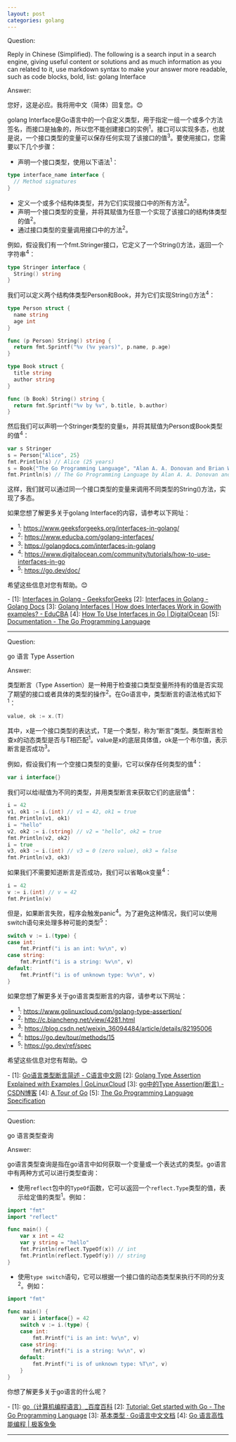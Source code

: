 ```yaml
---
layout: post
categories: golang
---
```

Question:

Reply in Chinese (Simplified).
The following is a search input in a search engine, giving useful content or solutions and as much information as you can related to it, use markdown syntax to make your answer more readable, such as code blocks, bold, list:
golang Interface

Answer:

您好，这是必应。我将用中文（简体）回复您。😊

golang Interface是Go语言中的一个自定义类型，用于指定一组一个或多个方法签名，而接口是抽象的，所以您不能创建接口的实例<sup>1</sup>。接口可以实现多态，也就是说，一个接口类型的变量可以保存任何实现了该接口的值<sup>3</sup>。要使用接口，您需要以下几个步骤：

- 声明一个接口类型，使用以下语法<sup>1</sup>：

```go
type interface_name interface {
  // Method signatures
}
```

- 定义一个或多个结构体类型，并为它们实现接口中的所有方法<sup>2</sup>。
- 声明一个接口类型的变量，并将其赋值为任意一个实现了该接口的结构体类型的值<sup>2</sup>。
- 通过接口类型的变量调用接口中的方法<sup>2</sup>。

例如，假设我们有一个fmt.Stringer接口，它定义了一个String()方法，返回一个字符串<sup>4</sup>：

```go
type Stringer interface {
  String() string
}
```

我们可以定义两个结构体类型Person和Book，并为它们实现String()方法<sup>4</sup>：

```go
type Person struct {
  name string
  age int
}

func (p Person) String() string {
  return fmt.Sprintf("%v (%v years)", p.name, p.age)
}

type Book struct {
  title string
  author string
}

func (b Book) String() string {
  return fmt.Sprintf("%v by %v", b.title, b.author)
}
```

然后我们可以声明一个Stringer类型的变量s，并将其赋值为Person或Book类型的值<sup>4</sup>：

```go
var s Stringer
s = Person{"Alice", 25}
fmt.Println(s) // Alice (25 years)
s = Book{"The Go Programming Language", "Alan A. A. Donovan and Brian W. Kernighan"}
fmt.Println(s) // The Go Programming Language by Alan A. A. Donovan and Brian W. Kernighan
```

这样，我们就可以通过同一个接口类型的变量来调用不同类型的String()方法，实现了多态。

如果您想了解更多关于golang Interface的内容，请参考以下网址：

- <sup>1</sup>: https://www.geeksforgeeks.org/interfaces-in-golang/
- <sup>2</sup>: https://www.educba.com/golang-interfaces/
- <sup>3</sup>: https://golangdocs.com/interfaces-in-golang
- <sup>4</sup>: https://www.digitalocean.com/community/tutorials/how-to-use-interfaces-in-go
- <sup>5</sup>: https://go.dev/doc/

希望这些信息对您有帮助。😊

\-
\[1]: [Interfaces in Golang - GeeksforGeeks](https://www.geeksforgeeks.org/interfaces-in-golang/)
\[2]: [Interfaces in Golang - Golang Docs](https://golangdocs.com/interfaces-in-golang)
\[3]: [Golang Interfaces | How does Interfaces Work in Gowith examples? - EduCBA](https://www.educba.com/golang-interfaces/)
\[4]: [How To Use Interfaces in Go | DigitalOcean](https://www.digitalocean.com/community/tutorials/how-to-use-interfaces-in-go)
\[5]: [Documentation - The Go Programming Language](https://go.dev/doc/)

<hr/>

Question:

go 语言 Type Assertion

Answer:

类型断言（Type Assertion）是一种用于检查接口类型变量所持有的值是否实现了期望的接口或者具体的类型的操作<sup>2</sup>。在Go语言中，类型断言的语法格式如下<sup>1</sup>：

```go
value, ok := x.(T)
```

其中，x是一个接口类型的表达式，T是一个类型，称为“断言”类型。类型断言检查x的动态类型是否与T相匹配<sup>1</sup>。value是x的底层具体值，ok是一个布尔值，表示断言是否成功<sup>3</sup>。

例如，假设我们有一个空接口类型的变量i，它可以保存任何类型的值<sup>4</sup>：

```go
var i interface{}
```

我们可以给i赋值为不同的类型，并用类型断言来获取它们的底层值<sup>4</sup>：

```go
i = 42
v1, ok1 := i.(int) // v1 = 42, ok1 = true
fmt.Println(v1, ok1)
i = "hello"
v2, ok2 := i.(string) // v2 = "hello", ok2 = true
fmt.Println(v2, ok2)
i = true
v3, ok3 := i.(int) // v3 = 0 (zero value), ok3 = false
fmt.Println(v3, ok3)
```

如果我们不需要知道断言是否成功，我们可以省略ok变量<sup>4</sup>：

```go
i = 42
v := i.(int) // v = 42
fmt.Println(v)
```

但是，如果断言失败，程序会触发panic<sup>4</sup>。为了避免这种情况，我们可以使用switch语句来处理多种可能的类型<sup>5</sup>：

```go
switch v := i.(type) {
case int:
    fmt.Printf("i is an int: %v\n", v)
case string:
    fmt.Printf("i is a string: %v\n", v)
default:
    fmt.Printf("i is of unknown type: %v\n", v)
}
```

如果您想了解更多关于go语言类型断言的内容，请参考以下网址：

- <sup>1</sup>: https://www.golinuxcloud.com/golang-type-assertion/
- <sup>2</sup>: http://c.biancheng.net/view/4281.html
- <sup>3</sup>: https://blog.csdn.net/weixin_36094484/article/details/82195006
- <sup>4</sup>: https://go.dev/tour/methods/15
- <sup>5</sup>: https://go.dev/ref/spec

希望这些信息对您有帮助。😊

\-
\[1]: [Go语言类型断言简述 - C语言中文网](http://c.biancheng.net/view/4281.html)
\[2]: [Golang Type Assertion Explained with Examples | GoLinuxCloud](https://www.golinuxcloud.com/golang-type-assertion/)
\[3]: [go中的Type Assertion(断言) - CSDN博客](https://blog.csdn.net/weixin_36094484/article/details/82195006)
\[4]: [A Tour of Go](https://go.dev/tour/methods/15)
\[5]: [The Go Programming Language Specification](https://go.dev/ref/spec)

<hr/>

Question:

go 语言类型查询

Answer:

go语言类型查询是指在go语言中如何获取一个变量或一个表达式的类型。go语言中有两种方式可以进行类型查询：

- 使用`reflect`包中的`TypeOf`函数，它可以返回一个`reflect.Type`类型的值，表示给定值的类型<sup>1</sup>。例如：

```go
import "fmt"
import "reflect"

func main() {
    var x int = 42
    var y string = "hello"
    fmt.Println(reflect.TypeOf(x)) // int
    fmt.Println(reflect.TypeOf(y)) // string
}
```

- 使用`type switch`语句，它可以根据一个接口值的动态类型来执行不同的分支<sup>2</sup>。例如：

```go
import "fmt"

func main() {
    var i interface{} = 42
    switch v := i.(type) {
    case int:
        fmt.Printf("i is an int: %v\n", v)
    case string:
        fmt.Printf("i is a string: %v\n", v)
    default:
        fmt.Printf("i is of unknown type: %T\n", v)
    }
}
```

你想了解更多关于go语言的什么呢？

\-
\[1]: [go（计算机编程语言）_百度百科](https://baike.baidu.com/item/Go/953521)
\[2]: [Tutorial: Get started with Go - The Go Programming Language](https://go.dev/doc/tutorial/getting-started)
\[3]: [基本类型 · Go语言中文文档](https://www.topgoer.com/go基础/基本类型.html)
\[4]: [Go 语言高性能编程 | 极客兔兔](https://geektutu.com/post/high-performance-go.html)

<hr/>


